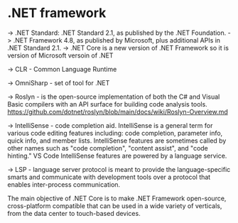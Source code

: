 # .NET framework

-> .NET Standard: .NET Standard 2.1, as published by the .NET Foundation.
-> .NET Framework 4.8, as published by Microsoft, plus additional APIs in .NET Standard 2.1.
-> .NET Core is a new version of .NET Framework so it is version of Microsoft versoin of .NET

-> CLR - Common Language Runtime

-> OmniSharp - set of tool for .NET

-> Roslyn - is the open-source implementation of both the C# and Visual Basic compilers with an API surface for building code analysis tools. 
	https://github.com/dotnet/roslyn/blob/main/docs/wiki/Roslyn-Overview.md


-> IntelliSense - code completion aid. IntelliSense is a general term for various code editing features including: code completion, parameter info, quick info, and member lists. IntelliSense features are sometimes called by other names such as "code completion", "content assist", and "code hinting." VS Code IntelliSense features are powered by a language service.

-> LSP - language server protocol is meant to provide the language-specific smarts and communicate with development tools over a protocol that enables inter-process communication.



The main objective of .NET Core is to make .NET Framework open-source, cross-platform compatible that can be used in a wide variety of verticals, from the data center to touch-based devices.
